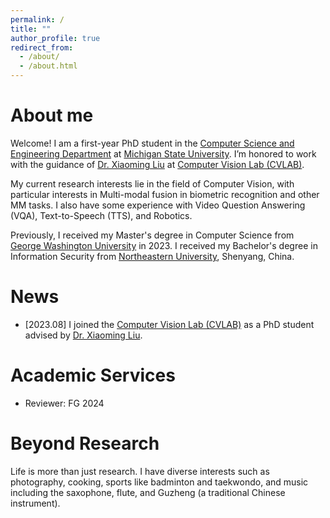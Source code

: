 ```yaml
---
permalink: /
title: ""
author_profile: true
redirect_from: 
  - /about/
  - /about.html
---
```


# About me

Welcome! I am a first-year PhD student in the [Computer Science and Engineering Department](https://engineering.msu.edu/about/departments/cse) at [Michigan State University](https://msu.edu/). I’m honored to work with the guidance of [Dr. Xiaoming Liu](https://www.cse.msu.edu/~liuxm/index2.html) at [Computer Vision Lab (CVLAB)](http://cvlab.cse.msu.edu/). 

My current research interests lie in the field of Computer Vision, with particular interests in Multi-modal fusion in biometric recognition and other MM tasks. I also have some experience with Video Question Answering (VQA), Text-to-Speech (TTS), and Robotics.

Previously, I received my Master's degree in Computer Science from [George Washington University](https://graduate.engineering.gwu.edu/) in 2023. I received my Bachelor's degree in Information Security from [Northeastern University](https://www.neu.edu.cn/), Shenyang, China. 

# News
- [2023.08] I joined the [Computer Vision Lab (CVLAB)](http://cvlab.cse.msu.edu/) as a PhD student advised by [Dr. Xiaoming Liu](https://www.cse.msu.edu/~liuxm/index2.html).

# Academic Services
- Reviewer: FG 2024

# Beyond Research
Life is more than just research. I have diverse interests such as photography, cooking, sports like badminton and taekwondo, and music including the saxophone, flute, and Guzheng (a traditional Chinese instrument).
